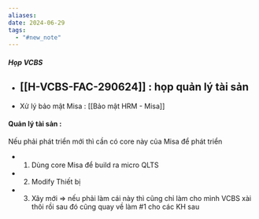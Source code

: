 ```yaml
---
aliases: 
date: 2024-06-29
tags:
  - "#new_note"
---
```


##### Họp VCBS
- [[H-VCBS-FAC-290624]] : họp quản lý tài sản
	- 
- Xử lý bảo mật Misa : [[Bảo mật HRM - Misa]]


#### Quản lý tài sản :
Nếu phải phát triển mới thì cần có core này của Misa để phát triển
- 1. Dùng core Misa để build ra micro QLTS
- 2. Modify Thiết bị
- 3. Xây mới => nếu phải làm cái này thì cũng chỉ làm cho mình VCBS xài thôi rồi sau đó cũng quay về làm #1 cho các KH sau

